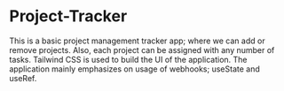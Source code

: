 # Project-Tracker

This is a basic project management tracker app; where we can add or remove projects.
Also, each project can be assigned with any number of tasks.
Tailwind CSS is used to build the UI of the application.
The application mainly emphasizes on usage of webhooks; useState and useRef.
